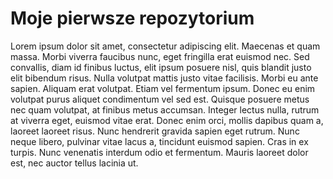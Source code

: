 # Moje pierwsze repozytorium

Lorem ipsum dolor sit amet, consectetur adipiscing elit. Maecenas et quam massa. Morbi viverra faucibus nunc, eget fringilla erat euismod nec. Sed convallis, diam id finibus luctus, elit ipsum posuere nisl, quis blandit justo elit bibendum risus. Nulla volutpat mattis justo vitae facilisis. Morbi eu ante sapien. Aliquam erat volutpat. Etiam vel fermentum ipsum. Donec eu enim volutpat purus aliquet condimentum vel sed est. Quisque posuere metus nec quam volutpat, at finibus metus accumsan. Integer lectus nulla, rutrum at viverra eget, euismod vitae erat. Donec enim orci, mollis dapibus quam a, laoreet laoreet risus. Nunc hendrerit gravida sapien eget rutrum. Nunc neque libero, pulvinar vitae lacus a, tincidunt euismod sapien. Cras in ex turpis. Nunc venenatis interdum odio et fermentum. Mauris laoreet dolor est, nec auctor tellus lacinia ut.
